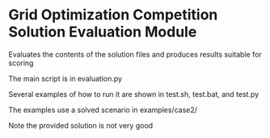 # Grid Optimization Competition Solution Evaluation Module

Evaluates the contents of the solution files and produces results suitable for scoring

The main script is in evaluation.py

Several examples of how to run it are shown in test.sh, test.bat, and test.py

The examples use a solved scenario in examples/case2/

Note the provided solution is not very good
